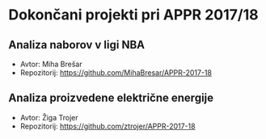 # Dokončani projekti pri APPR 2017/18

## Analiza naborov v ligi NBA
* Avtor: Miha Brešar
* Repozitorij: https://github.com/MihaBresar/APPR-2017-18

## Analiza proizvedene električne energije
* Avtor: Žiga Trojer
* Repozitorij: https://github.com/ztrojer/APPR-2017-18
